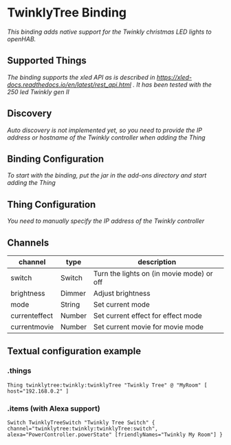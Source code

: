# TwinklyTree Binding

_This binding adds native support for the Twinkly christmas LED lights to openHAB._

## Supported Things

_The binding supports the xled API as is described in https://xled-docs.readthedocs.io/en/latest/rest_api.html . It has been tested with the 250 led Twinkly gen II_

## Discovery

_Auto discovery is not implemented yet, so you need to provide the IP address or hostname of the Twinkly controller when adding the Thing_

## Binding Configuration

_To start with the binding, put the jar in the add-ons directory and start adding the Thing_

## Thing Configuration

_You need to manually specify the IP address of the Twinkly controller_

## Channels

| channel       | type   | description                               |
|---------------|--------|-------------------------------------------|
| switch        | Switch | Turn the lights on (in movie mode) or off |
| brightness    | Dimmer | Adjust brightness                         |
| mode          | String | Set current mode                          |
| currenteffect | Number | Set current effect for effect mode        |
| currentmovie  | Number | Set current movie for movie mode          |

## Textual configuration example

### .things

```
Thing twinklytree:twinkly:twinklyTree "Twinkly Tree" @ "MyRoom" [ host="192.168.0.2" ]
```

### .items (with Alexa support)

```
Switch TwinklyTreeSwitch "Twinkly Tree Switch" { channel="twinklytree:twinkly:twinklyTree:switch", alexa="PowerController.powerState" [friendlyNames="Twinkly My Room"] }
```
